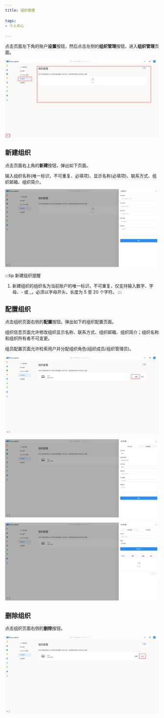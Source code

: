 ```yaml
---
title: 组织管理

tags: 
- 个人中心

---
```


点击页面左下角的账户**设置**按钮，然后点击左侧的**组织管理**按钮，进入**组织管理**页面。

![组织管理](./组织管理.png "组织管理")

## 新建组织


点击页面右上角的**新建**按钮，弹出如下页面。

输入组织名称(唯一标识，不可重复、必填项)、显示名称(必填项)、联系方式、组织邮箱、组织简介。

![新建组织](./新建组织.png "新建组织")

:::tip 新建组织提醒
1. 新建组织的组织名为当前账户的唯一标识，不可重复，仅支持输入数字、字母、- 或 _，必须以字母开头，长度为 5 至 20 个字符。
:::

## 配置组织

点击组织页面右侧的**配置**按钮。弹出如下的组织配置页面。

组织信息页面允许修改组织显示名称、联系方式、组织邮箱、组织简介；组织名称和组织所有者不可变更。

组员配置页面允许检索用户并分配组织角色(组织成员/组织管理员)。

![配置组织](./配置组织.png "配置组织")

![组织信息](./组织信息.png "组织信息")

![组员配置](./组员配置.png "组员配置")

## 删除组织

点击组织页面右侧的**删除**按钮。

![删除组织](./删除组织.png "删除组织")